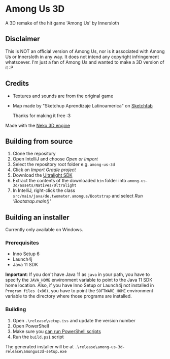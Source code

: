 # Among Us 3D
A 3D remake of the hit game 'Among Us' by Innersloth

## Disclaimer
This is NOT an official version of Among Us, nor is it associated with Among Us or Innersloth in any way.
It does not intend any copyright infringement whatsoever. I'm just a fan of Among Us and wanted to make a 3D version of it :P

## Credits
- Textures and sounds are from the original game
- Map made by "Sketchup Aprendizaje Latinoamerica" on [Sketchfab](https://sketchfab.com/3d-models/among-us-map-the-skeld-59a93886f9e74ff6836dff0c269da45f)

  Thanks for making it free :3

Made with the [Neko 3D engine](https://github.com/Twometer/neko-engine)

## Building from source
1. Clone the repository
2. Open IntelliJ and choose _Open or Import_
3. Select the repository root folder e.g. `among-us-3d`
4. Click on _Import Gradle project_
5. Download the [Ultralight SDK](https://github.com/ultralight-ux/Ultralight#getting-the-latest-sdk)
6. Extract the contents of the downloaded `bin` folder into `among-us-3d/assets/Natives/Ultralight`
7. In IntelliJ, right-click the class `src/main/java/de.twometer.amongus/Bootstrap` and select _Run 'Bootstrap.main()'_

## Building an installer
Currently only available on Windows.

### Prerequisites
- Inno Setup 6
- Launch4j
- Java 11 SDK

**Important**: If you don't have Java 11 as `java` in your path, you have to specify the `JAVA_HOME` environment variable
to point to the Java 11 SDK home location. Also, if you have Inno Setup or Launch4j not installed in `Program files (x86)`,
you have to point the `SOFTWARE_HOME` environment variable to the directory where those programs are installed.

### Building
1. Open `.\release\setup.iss` and update the version number
2. Open PowerShell
3. Make sure you [can run PowerShell scripts](https://docs.microsoft.com/en-us/powershell/module/microsoft.powershell.core/about/about_execution_policies?view=powershell-7.1)
4. Run the `build.ps1` script

The generated installer will be at `.\release\among-us-3d-release\amongus3d-setup.exe`